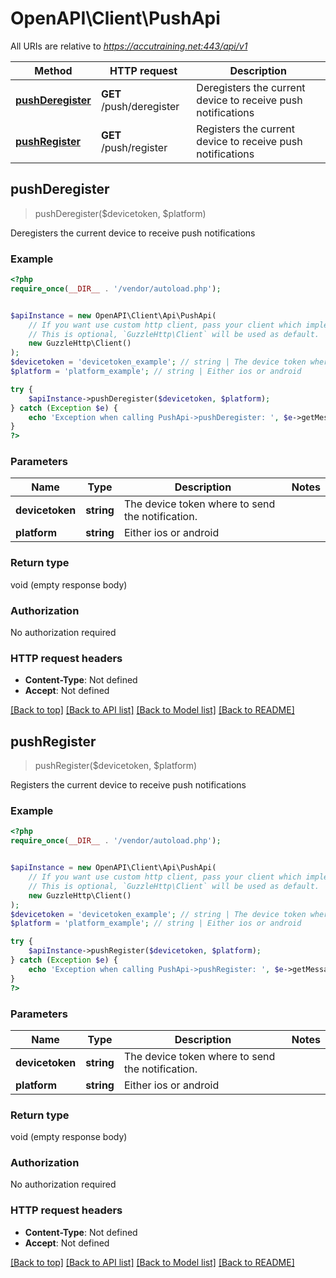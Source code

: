 # OpenAPI\Client\PushApi

All URIs are relative to *https://accutraining.net:443/api/v1*

Method | HTTP request | Description
------------- | ------------- | -------------
[**pushDeregister**](PushApi.md#pushDeregister) | **GET** /push/deregister | Deregisters the current device to receive push notifications
[**pushRegister**](PushApi.md#pushRegister) | **GET** /push/register | Registers the current device to receive push notifications



## pushDeregister

> pushDeregister($devicetoken, $platform)

Deregisters the current device to receive push notifications

### Example

```php
<?php
require_once(__DIR__ . '/vendor/autoload.php');


$apiInstance = new OpenAPI\Client\Api\PushApi(
    // If you want use custom http client, pass your client which implements `GuzzleHttp\ClientInterface`.
    // This is optional, `GuzzleHttp\Client` will be used as default.
    new GuzzleHttp\Client()
);
$devicetoken = 'devicetoken_example'; // string | The device token where to send the notification.
$platform = 'platform_example'; // string | Either ios or android

try {
    $apiInstance->pushDeregister($devicetoken, $platform);
} catch (Exception $e) {
    echo 'Exception when calling PushApi->pushDeregister: ', $e->getMessage(), PHP_EOL;
}
?>
```

### Parameters


Name | Type | Description  | Notes
------------- | ------------- | ------------- | -------------
 **devicetoken** | **string**| The device token where to send the notification. |
 **platform** | **string**| Either ios or android |

### Return type

void (empty response body)

### Authorization

No authorization required

### HTTP request headers

- **Content-Type**: Not defined
- **Accept**: Not defined

[[Back to top]](#) [[Back to API list]](../../README.md#documentation-for-api-endpoints)
[[Back to Model list]](../../README.md#documentation-for-models)
[[Back to README]](../../README.md)


## pushRegister

> pushRegister($devicetoken, $platform)

Registers the current device to receive push notifications

### Example

```php
<?php
require_once(__DIR__ . '/vendor/autoload.php');


$apiInstance = new OpenAPI\Client\Api\PushApi(
    // If you want use custom http client, pass your client which implements `GuzzleHttp\ClientInterface`.
    // This is optional, `GuzzleHttp\Client` will be used as default.
    new GuzzleHttp\Client()
);
$devicetoken = 'devicetoken_example'; // string | The device token where to send the notification.
$platform = 'platform_example'; // string | Either ios or android

try {
    $apiInstance->pushRegister($devicetoken, $platform);
} catch (Exception $e) {
    echo 'Exception when calling PushApi->pushRegister: ', $e->getMessage(), PHP_EOL;
}
?>
```

### Parameters


Name | Type | Description  | Notes
------------- | ------------- | ------------- | -------------
 **devicetoken** | **string**| The device token where to send the notification. |
 **platform** | **string**| Either ios or android |

### Return type

void (empty response body)

### Authorization

No authorization required

### HTTP request headers

- **Content-Type**: Not defined
- **Accept**: Not defined

[[Back to top]](#) [[Back to API list]](../../README.md#documentation-for-api-endpoints)
[[Back to Model list]](../../README.md#documentation-for-models)
[[Back to README]](../../README.md)

